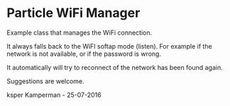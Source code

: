 Particle WiFi Manager
====================

Example class that manages the WiFi connection. 

It always falls back to the WiFI softap mode (listen).
For example if the network is not available, or if the password is wrong.

It automatically will try to reconnect of the network has been found again.

Suggestions are welcome.

ksper Kamperman - 25-07-2016